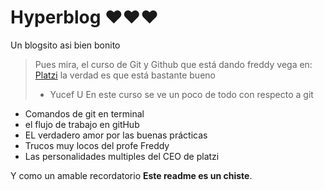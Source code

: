 # Hyperblog ❤❤❤
Un blogsito asi bien bonito

 > Pues mira, el curso de Git y Github que está dando freddy vega en: <a href="https://platzi.com/">Platzi</a> la verdad es que está bastante bueno
 > * Yucef U
 En este curso se ve un poco de todo con respecto a git

 * Comandos de git en terminal
 * el flujo de trabajo en gitHub
 * EL verdadero amor por las buenas prácticas
 * Trucos muy locos del profe Freddy
 * Las personalidades multiples del CEO de platzi

 Y como un amable recordatorio
 **Este readme es un chiste**. 


